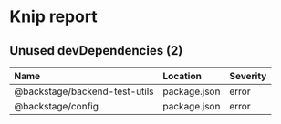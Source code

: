 # Knip report

## Unused devDependencies (2)

| Name | Location | Severity |
| :---------------------------- | :----------- | :------- |
| @backstage/backend-test-utils | package.json | error |
| @backstage/config | package.json | error |

